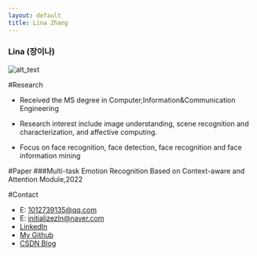 ```yaml
---
layout: default
title: Lina Zhang
---
```


### Lina (장이나)
![alt_text](./lina.jpg)

#Research 
* Received the MS degree in Computer,Information&Communication Engineering

* Research interest include image understanding, scene
recognition and characterization, and affective computing.
* Focus on face recognition, face detection, face recognition and face information mining


#Paper
###Multi-task Emotion Recognition Based on Context-aware and Attention Module,2022


#Contact 
* E: 1012739135@qq.com
* E: initializezln@naver.com
* [LinkedIn](https://www.linkedin.com/in/lina-zhang-282769234/)
* [My Github](https://github.com/zhanglina94)
* [CSDN Blog](https://blog.csdn.net/weixin_44649780?spm=1000.2115.3001.5343)

